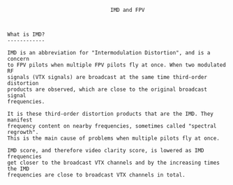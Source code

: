                                      IMD and FPV



	What is IMD?
	------------

	IMD is an abbreviation for "Intermodulation Distortion", and is a concern 
	to FPV pilots when multiple FPV pilots fly at once. When two modulated RF
	signals (VTX signals) are broadcast at the same time third-order distortion 
	products are observed, which are close to the original broadcast signal 
	frequencies. 

	It is these third-order distortion products that are the IMD. They manifest 
	frequency content on nearby frequencies, sometimes called "spectral regrowth".
    This is the main cause of problems when multiple pilots fly at once.
    
	IMD score, and therefore video clarity score, is lowered as IMD frequencies
	get closer to the broadcast VTX channels and by the increasing times the IMD 
	frequencies are close to broadcast VTX channels in total.



